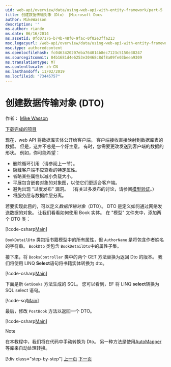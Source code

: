 ```yaml
---
uid: web-api/overview/data/using-web-api-with-entity-framework/part-5
title: 创建数据传输对象（Dto） |Microsoft Docs
author: MikeWasson
description: ''
ms.author: riande
ms.date: 06/16/2014
ms.assetid: 0fd07176-b74b-48f0-9fac-0f02e3ffa213
msc.legacyurl: /web-api/overview/data/using-web-api-with-entity-framework/part-5
msc.type: authoredcontent
ms.openlocfilehash: fc0463420207eba764014b8ec7123c5150e38247
ms.sourcegitcommit: 84b1681d4e6253e30468c8df8a09fe03beea9309
ms.translationtype: MT
ms.contentlocale: zh-CN
ms.lasthandoff: 11/02/2019
ms.locfileid: "73445757"
---
```

# <a name="create-data-transfer-objects-dtos"></a>创建数据传输对象 (DTO)

作者： [Mike Wasson](https://github.com/MikeWasson)

[下载完成的项目](https://github.com/MikeWasson/BookService)

现在，web API 将数据库实体公开给客户端。 客户端接收直接映射到数据库表的数据。 但是，这并不总是一个好主意。 有时，您需要更改发送到客户端的数据的形状。 例如，你可能希望：

- 删除循环引用（请参阅上一节）。
- 隐藏客户端不应查看的特定属性。
- 省略某些属性以减小负载大小。
- 平展包含嵌套对象的对象图，以使它们更适合客户端。
- 避免出现 "过度发布" 漏洞。 （有关过多发布的讨论，请参阅[模型验证](../../formats-and-model-binding/model-validation-in-aspnet-web-api.md)。）
- 将服务层与数据库层分离。

若要实现此目的，可以定义*数据传输对象*（DTO）。 DTO 是定义如何通过网络发送数据的对象。 让我们看看如何使用 Book 实体。 在 "模型" 文件夹中，添加两个 DTO 类：

[!code-csharp[Main](part-5/samples/sample1.cs)]

`BookDetailDto` 类包括书籍模型中的所有属性，但 `AuthorName` 是将包含作者姓名的字符串。 `BookDto` 类包含 `BookDetailDto`中的属性子集。

接下来，将 `BooksController` 类中的两个 GET 方法替换为返回 Dto 的版本。 我们将使用 LINQ **Select**语句将书籍实体转换为 dto。

[!code-csharp[Main](part-5/samples/sample2.cs)]

下面是新 `GetBooks` 方法生成的 SQL。 您可以看到，EF 将 LINQ **select**转换为 SQL select 语句。

[!code-sql[Main](part-5/samples/sample3.sql)]

最后，修改 `PostBook` 方法以返回一个 DTO。

[!code-csharp[Main](part-5/samples/sample4.cs)]

> [!NOTE]
> 在本教程中，我们将在代码中手动转换为 Dto。 另一种方法是使用[AutoMapper](http://automapper.org/)等库来自动处理转换。
> 
> [!div class="step-by-step"]
> [上一页](part-4.md)
> [下一页](part-6.md)
